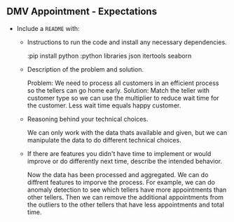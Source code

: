 ## DMV Appointment - Expectations

* Include a `README` with:
  * Instructions to run the code and install any necessary dependencies.
    
    :pip install python
    :python libraries 
       json
       itertools
       seaborn
  
  * Description of the problem and solution.
    
    Problem: We need to process all customers in an efficient process so the tellers can go home early.
    Solution: Match the teller with customer type so we can use the multiplier to reduce wait time for the customer. Less wait time equals happy customer.

  * Reasoning behind your technical choices.
    
    We can only work with the data thats available and given, but we can manipulate the data to do different
    technical choices.

  * If there are features you didn't have time to implement or would improve or do differently next time, describe the intended behavior.

    
    Now the data has been processed and aggregated. We can do diffrent features to imporve the process.
    For example, we can do anomaly detection to see which tellers have more appointments than other tellers.
    Then we can remove the additional appointments from the outliers to the other tellers that have less appointments and total time.



